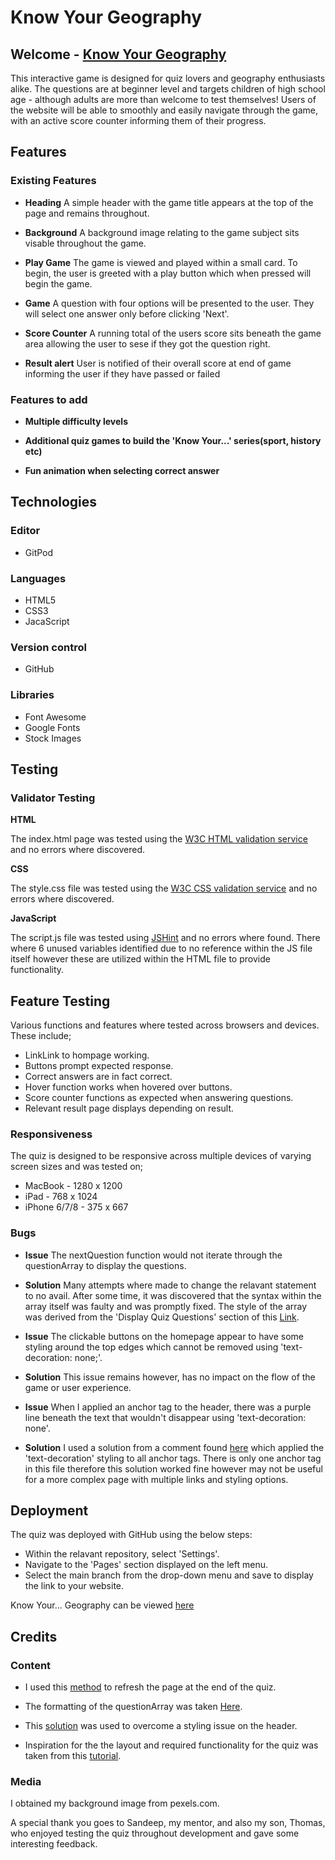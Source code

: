 # Know Your Geography

## Welcome - [Know Your Geography](https://jamitag.github.io/Know-Your-Geography/)
This interactive game is designed for quiz lovers and geography enthusiasts alike. The questions are at beginner level and targets children of high school age - although adults are more than welcome to test themselves!
Users of the website will be able to smoothly and easily navigate through the game, with an active score counter informing them of their progress.

 <amiresponsive img>

## Features

### Existing Features

- __Heading__
A simple header with the game title appears at the top of the page and remains throughout.

- __Background__
A background image relating to the game subject sits visable throughout the game. 

- __Play Game__
The game is viewed and played within a small card. To begin, the user is greeted with a play button which when pressed will begin the game.

- __Game__
A question with four options will be presented to the user. They will select one answer only before clicking 'Next'.

- __Score Counter__
A running total of the users score sits beneath the game area allowing the user to sese if they got the question right.

- __Result alert__
User is notified of their overall score at end of game informing the user if they have passed or failed

### Features to add

- __Multiple difficulty levels__

- __Additional quiz games to build the 'Know Your...' series(sport, history etc)__

- __Fun animation when selecting correct answer__

## Technologies

### Editor
- GitPod

### Languages
- HTML5
- CSS3
- JacaScript


### Version control
- GitHub


### Libraries
- Font Awesome
- Google Fonts
- Stock Images

## Testing

### Validator Testing

__HTML__

The index.html page was tested using the [W3C HTML validation service](https://validator.w3.org/nu/) and no errors where discovered.

__CSS__

The style.css file was tested using the [W3C CSS validation service](https://jigsaw.w3.org/css-validator/) and no errors where discovered.

__JavaScript__

The script.js file was tested using [JSHint](https://jshint.com/) and no errors where found. There where 6 unused variables identified due to no reference within the JS file itself however these are utilized within the HTML file to provide functionality.

## Feature Testing

Various functions and features where tested across browsers and devices. These include;

- LinkLink to hompage working.
- Buttons prompt expected response.
- Correct answers are in fact correct.
- Hover function works when hovered over buttons.
- Score counter functions as expected when answering questions.
- Relevant result page displays depending on result.

### Responsiveness

The quiz is designed to be responsive across multiple devices of varying screen sizes and was tested on;

- MacBook - 1280 x 1200
- iPad	- 768 x 1024
- iPhone 6/7/8 - 375 x 667

### Bugs

- <b>Issue</b>
The nextQuestion function would not iterate through the questionArray to display the questions.

- <b>Solution</b>
Many attempts where made to change the relavant statement to no avail. After some time, it was discovered that the syntax within the array itself was faulty and was promptly fixed. The style of the array was derived from the 'Display Quiz Questions' section of this [Link](https://www.sitepoint.com/simple-javascript-quiz/).

- <b>Issue</b>
The clickable buttons on the homepage appear to have some styling around the top edges which cannot be removed using 'text-decoration: none;'.

- <b>Solution</b>
This issue remains however, has no impact on the flow of the game or user experience.

- <b>Issue</b>
When I applied an anchor tag to the header, there was a purple line beneath the text that wouldn't disappear using 'text-decoration: none'.

- <b>Solution</b>
I used a solution from a comment found [here](https://stackoverflow.com/questions/2789703/remove-blue-underline-from-link) which applied the 'text-decoration' styling to all anchor tags. There is only one anchor tag in this file therefore this solution worked fine however may not be useful for a more complex page with multiple links and styling options.

## Deployment
The quiz was deployed with GitHub using the below steps:

- Within the relavant repository, select 'Settings'.
- Navigate to the 'Pages' section displayed on the left menu.
- Select the main branch from the drop-down menu and save to display the link to your website.

Know Your... Geography can be viewed [here]("https://jamitag.github.io/Know-Your-Geography/")

## Credits

### Content

- I used this [method]("https://stackoverflow.com/questions/3715047/how-to-reload-a-page-using-javascript") to refresh the page at the end of the quiz.

- The formatting of the questionArray was taken [Here](https://www.sitepoint.com/simple-javascript-quiz/).

- This [solution](https://stackoverflow.com/questions/2789703/remove-blue-underline-from-link) was used to overcome a styling issue on the header.

- Inspiration for the the layout and required functionality for the quiz was taken from this [tutorial](https://www.youtube.com/watch?v=riDzcEQbX6k).


### Media

I obtained my background image from pexels.com.

A special thank you goes to Sandeep, my mentor, and also my son, Thomas, who enjoyed testing the quiz throughout development and gave some interesting feedback.